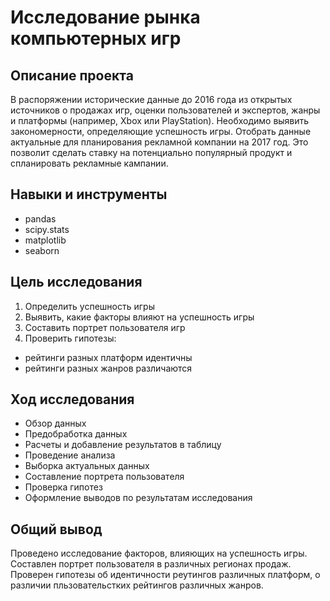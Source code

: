 # Исследование рынка компьютерных игр

## Описание проекта
В распоряжении исторические данные до 2016 года из открытых источников о продажах игр, оценки пользователей и экспертов, жанры и платформы (например, Xbox или PlayStation). Необходимо выявить закономерности, определяющие успешность игры. Отобрать данные актуальные для планирования рекламной компании на 2017 год. Это позволит сделать ставку на потенциально популярный продукт и спланировать рекламные кампании.

## Навыки и инструменты
* pandas
* scipy.stats
* matplotlib 
* seaborn

## Цель исследования

1. Определить успешность игры
2. Выявить, какие факторы влияют на успешность игры
3. Составить портрет пользователя игр
4. Проверить гипотезы:
- рейтинги разных платформ идентичны
- рейтинги разных жанров различаются


## Ход исследования

* Обзор данных
* Предобработка данных
* Расчеты и добавление результатов в таблицу
* Проведение анализа
* Выборка актуальных данных
* Составление портрета пользователя
* Проверка гипотез
* Оформление выводов по результатам исследования

## Общий вывод
Проведено исследование факторов, влияющих на успешность игры. Составлен портрет пользователя в различных регионах продаж. Проверен гипотезы об идентичности реутингов различных платформ, о различии пльзовательстких рейтингов различных жанров.
